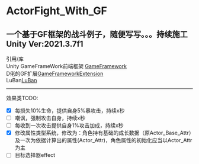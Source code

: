 # ActorFight_With_GF
一个基于GF框架的战斗例子，随便写写。。。持续施工
Unity Ver:2021.3.7f1
------------------------------------------------------------
引用/库<br />
Unity GameFrameWork前端框架 [GameFramework](https://github.com/EllanJiang/GameFramework)<br />
D佬的GF扩展[GameFrameworkExtension](https://github.com/FingerCaster/UGFExtensions)<br />
LuBan[LuBan](https://github.com/focus-creative-games/luban)

---

效果类TODO:

- [x] 每损失10%生命，提供自身5%暴攻击，持续x秒
- [ ] 嘲讽，强制攻击自身，持续x秒
- [ ] 每收到一次攻击提供自身1%攻击加成，持续x秒
- [x] 修改属性类型系统，修改为：角色持有基础的成长数据（原Actor_Base_Attr）及一次为依据计算出的属性(Actor_Attr)，角色属性的初始化应当以Actor_Attr为主
- [ ] 目标选择器effect
